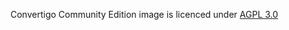 Convertigo Community Edition image is licenced under [AGPL 3.0](http://www.gnu.org/licenses/agpl-3.0.html)
